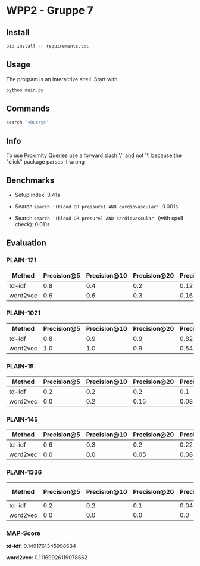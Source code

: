 # WPP2 - Gruppe 7

## Install

```sh
pip install -r requirements.txt
```

## Usage

The program is an interactive shell. Start with

```sh
python main.py
```

## Commands

```sh
search '<Query>'
```

## Info

To use Proximity Queries use a forward slash '/' and not '\\' because the "click" package parses it wrong

## Benchmarks

- Setup index: 3.41s

- Search `search '(blood OR pressure) AND cardiovascular'`: 0.001s

- Search `search '(blood OR presure) AND cardiovascular'` (with spell check): 0.011s

## Evaluation

### PLAIN-121

| Method   | Precision@5 | Precision@10 | Precision@20 | Precision@50 | Recall@5            | Recall@10           | Recall@20           | Recall@50           | F1@5   | F1@10  | F1@20  | F1@50  | R-Precision         | MAP |
| -------- | ----------- | ------------ | ------------ | ------------ | ------------------- | ------------------- | ------------------- | ------------------- | ------ | ------ | ------ | ------ | ------------------- | --- |
| td-idf   | 0.8         | 0.4          | 0.2          | 0.12         | 0.05714285714285714 | 0.05714285714285714 | 0.05714285714285714 | 0.08571428571428572 | 0.1066 | 0.0999 | 0.0888 | 0.0999 | 0.08571428571428572 |     |
| word2vec | 0.6         | 0.6          | 0.3          | 0.16         | 0.04285714285714286 | 0.08571428571428572 | 0.08571428571428572 | 0.11428571428571428 | 0.08   | 0.15   | 0.1333 | 0.1333 | 0.11428571428571428 |     |

### PLAIN-1021

| Method   | Precision@5 | Precision@10 | Precision@20 | Precision@50 | Recall@5             | Recall@10            | Recall@20            | Recall@50           | F1@5                 | F1@10  | F1@20               | F1@50               | R-Precision         | MAP |
| -------- | ----------- | ------------ | ------------ | ------------ | -------------------- | -------------------- | -------------------- | ------------------- | -------------------- | ------ | ------------------- | ------------------- | ------------------- | --- |
| td-idf   | 0.8         | 0.9          | 0.9          | 0.82         | 0.006779661016949152 | 0.015254237288135594 | 0.030508474576271188 | 0.06949152542372881 | 0.013445378151260505 | 0.0300 | 0.05901639344262295 | 0.128125            | 0.30338983050847457 |     |
| word2vec | 1.0         | 1.0          | 0.9          | 0.54         | 0.00847457627118644  | 0.01694915254237288  | 0.030508474576271188 | 0.04576271186440678 | 0.01680672268907563  | 0.0333 | 0.05901639344262295 | 0.08437499999999999 | 0.2559322033898305  |     |

### PLAIN-15

| Method   | Precision@5 | Precision@10 | Precision@20 | Precision@50 | Recall@5            | Recall@10           | Recall@20           | Recall@50           | F1@5   | F1@10              | F1@20               | F1@50               | R-Precision         | MAP |
| -------- | ----------- | ------------ | ------------ | ------------ | ------------------- | ------------------- | ------------------- | ------------------- | ------ | ------------------ | ------------------- | ------------------- | ------------------- | --- |
| td-idf   | 0.2         | 0.2          | 0.2          | 0.1          | 0.02564102564102564 | 0.05128205128205128 | 0.10256410256410256 | 0.1282051282051282  | 0.0454 | 0.0816326530612245 | 0.13559322033898302 | 0.11235955056179775 | 0.1282051282051282  |     |
| word2vec | 0.0         | 0.2          | 0.15         | 0.08         | 0.0                 | 0.05128205128205128 | 0.07692307692307693 | 0.10256410256410256 | 0.0    | 0.0816326530612245 | 0.1016949152542373  | 0.08988764044943821 | 0.10256410256410256 |     |

### PLAIN-145

| Method   | Precision@5 | Precision@10 | Precision@20 | Precision@50 | Recall@5            | Recall@10           | Recall@20           | Recall@50           | F1@5 | F1@10  | F1@20  | F1@50               | R-Precision         | MAP |
| -------- | ----------- | ------------ | ------------ | ------------ | ------------------- | ------------------- | ------------------- | ------------------- | ---- | ------ | ------ | ------------------- | ------------------- | --- |
| td-idf   | 0.6         | 0.3          | 0.2          | 0.22         | 0.08571428571428572 | 0.08571428571428572 | 0.11428571428571428 | 0.3142857142857143  | 0.15 | 0.1333 | 0.1454 | 0.25882352941176473 | 0.22857142857142856 |     |
| word2vec | 0.0         | 0.0          | 0.05         | 0.08         | 0.0                 | 0.0                 | 0.02857142857142857 | 0.11428571428571428 | 0.0  | 0.0    | 0.0363 | 0.09411764705882354 | 0.08571428571428572 |     |

### PLAIN-1336

| Method   | Precision@5 | Precision@10 | Precision@20 | Precision@50 | Recall@5 | Recall@10 | Recall@20 | Recall@50 | F1@5                | F1@10               | F1@20               | F1@50               | R-Precision | MAP |
| -------- | ----------- | ------------ | ------------ | ------------ | -------- | --------- | --------- | --------- | ------------------- | ------------------- | ------------------- | ------------------- | ----------- | --- |
| td-idf   | 0.2         | 0.2          | 0.1          | 0.04         | 0.125    | 0.25      | 0.25      | 0.25      | 0.15384615384615385 | 0.22222222222222224 | 0.14285714285714288 | 0.06896551724137932 | 0.125       |     |
| word2vec | 0.0         | 0.0          | 0.0          | 0.0          | 0.0      | 0.0       | 0.0       | 0.0       | 0.0                 | 0.0                 | 0.0                 | 0.0                 | 0.0         |     |

### MAP-Score

**td-idf**: 0.1491761345998634

**word2vec**: 0.11169926119078662
